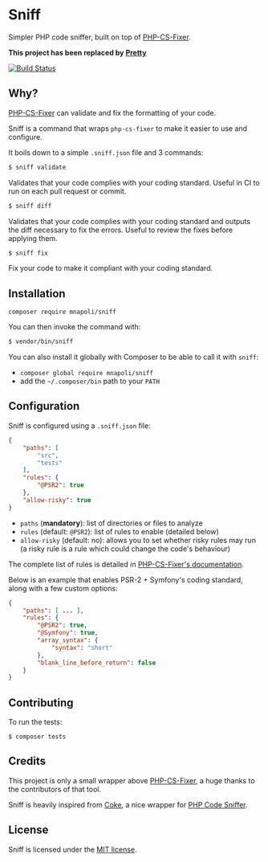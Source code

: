 # Sniff

Simpler PHP code sniffer, built on top of [PHP-CS-Fixer](https://github.com/FriendsOfPHP/PHP-CS-Fixer).

**This project has been replaced by [Pretty](https://github.com/mnapoli/pretty)**

[![Build Status](https://img.shields.io/travis/mnapoli/sniff/master.svg?style=flat-square)](https://travis-ci.org/mnapoli/sniff)

## Why?

[PHP-CS-Fixer](https://github.com/FriendsOfPHP/PHP-CS-Fixer) can validate and fix the formatting of your code.

Sniff is a command that wraps `php-cs-fixer` to make it easier to use and configure.

It boils down to a simple `.sniff.json` file and 3 commands:

```bash
$ sniff validate
```

Validates that your code complies with your coding standard. Useful in CI to run on each pull request or commit.

```bash
$ sniff diff
```

Validates that your code complies with your coding standard and outputs the diff necessary to fix the errors. Useful to review the fixes before applying them.

```bash
$ sniff fix
```

Fix your code to make it compliant with your coding standard.

## Installation


```
composer require mnapoli/sniff
```

You can then invoke the command with:

```bash
$ vendor/bin/sniff
```

You can also install it globally with Composer to be able to call it with `sniff`:

- `composer global require mnapoli/sniff`
- add the `~/.composer/bin` path to your `PATH`

## Configuration

Sniff is configured using a `.sniff.json` file:

```json
{
    "paths": [
        "src",
        "tests"
    ],
    "rules": {
        "@PSR2": true
    },
    "allow-risky": true
}
```

- `paths` (**mandatory**): list of directories or files to analyze
- `rules` (default: `@PSR2`): list of rules to enable (detailed below)
- `allow-risky` (default: no): allows you to set whether risky rules may run (a risky rule is a rule which could change the code's behaviour)

The complete list of rules is detailed in [PHP-CS-Fixer's documentation](https://github.com/FriendsOfPHP/PHP-CS-Fixer#usage).

Below is an example that enables PSR-2 + Symfony's coding standard, along with a few custom options:

```json
{
    "paths": [ ... ],
    "rules": {
        "@PSR2": true,
        "@Symfony": true,
        "array_syntax": {
            "syntax": "short"
        },
        "blank_line_before_return": false
    }
}
```

## Contributing

To run the tests:

```
$ composer tests
```

## Credits

This project is only a small wrapper above [PHP-CS-Fixer](https://github.com/FriendsOfPHP/PHP-CS-Fixer), a huge thanks to the contributors of that tool.

Sniff is heavily inspired from [Coke](https://github.com/M6Web/Coke), a nice wrapper for [PHP Code Sniffer](https://github.com/squizlabs/PHP_CodeSniffer).

## License
   
Sniff is licensed under the [MIT license](LICENSE).
